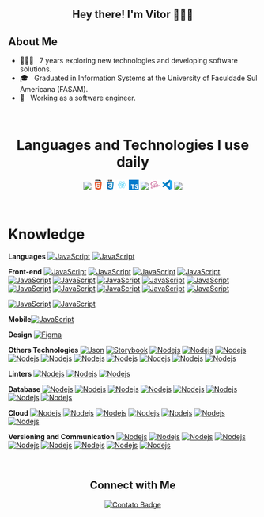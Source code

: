<h2 align="center" > Hey there! I'm Vitor 🙋🏻‍♂️</h2>

<h2>  About Me </h2>

- 👨🏻‍💻 &nbsp; 7 years exploring new technologies and developing software solutions.
- 🎓 &nbsp; Graduated in Information Systems at the University of Faculdade Sul Americana (FASAM).
- 💼 &nbsp; Working as a software engineer.

<br/>

<h1 align="center">Languages and Technologies I use daily </h1>

<div align="center">

<code><img height="20" src="https://firebasestorage.googleapis.com/v0/b/resume-7d906.appspot.com/o/javascript-logo-E967E87D74-seeklogo.com.png?alt=media&token=81e846f0-6ab1-4731-96e8-f82d7a7964cb"></code>
<code><img height="20" src="https://raw.githubusercontent.com/github/explore/80688e429a7d4ef2fca1e82350fe8e3517d3494d/topics/html/html.png"></code>
<code><img height="20" src="https://raw.githubusercontent.com/github/explore/80688e429a7d4ef2fca1e82350fe8e3517d3494d/topics/css/css.png"></code>
<code><img height="20" src="https://raw.githubusercontent.com/github/explore/80688e429a7d4ef2fca1e82350fe8e3517d3494d/topics/react/react.png"></code>
<code><img height="20" src="https://raw.githubusercontent.com/github/explore/80688e429a7d4ef2fca1e82350fe8e3517d3494d/topics/typescript/typescript.png"></code>
<code><img height="20" src="https://firebasestorage.googleapis.com/v0/b/resume-7d906.appspot.com/o/redux.png?alt=media&token=019ba2e7-1948-4624-984f-3f8110066a10"></code>
<code><img height="20" src="https://raw.githubusercontent.com/github/explore/80688e429a7d4ef2fca1e82350fe8e3517d3494d/topics/sass/sass.png"></code>
<code><img height="20" src="https://raw.githubusercontent.com/github/explore/80688e429a7d4ef2fca1e82350fe8e3517d3494d/topics/visual-studio-code/visual-studio-code.png"></code>
<code><img height="20" src="https://firebasestorage.googleapis.com/v0/b/resume-7d906.appspot.com/o/tailwind-css-logo-5AD4175897-seeklogo.com%20(1).png?alt=media&token=76aa6106-4523-4623-aeac-ade4e4ddfacb"></code>

</div>
<br/>
<h1 align="left"> Knowledge </h1>

**Languages** [![JavaScript](https://img.shields.io/badge/JavaScript-323330?style=for-the-badge&logo=javascript&logoColor=F7DF1E)](https://github.com/vitorrios1001/)
[![JavaScript](https://img.shields.io/badge/TypeScript-007ACC?style=for-the-badge&logo=typescript&logoColor=white)](https://github.com/vitorrios1001/)

**Front-end** [![JavaScript](https://img.shields.io/badge/React-20232A?style=for-the-badge&logo=react&logoColor=61DAFB)](https://github.com/vitorrios1001/)
[![JavaScript](https://img.shields.io/badge/GraphQl-E10098?style=for-the-badge&logo=graphql&logoColor=white)](https://github.com/vitorrios1001/)
[![JavaScript](https://img.shields.io/badge/Redux-593D88?style=for-the-badge&logo=redux&logoColor=white)](https://github.com/vitorrios1001/)
[![JavaScript](https://img.shields.io/badge/Apollo%20GraphQL-311C87?&style=for-the-badge&logo=Apollo%20GraphQL&logoColor=white)](https://github.com/vitorrios1001/)
[![JavaScript](https://img.shields.io/badge/Sass-CC6699?style=for-the-badge&logo=sass&logoColor=white)](https://github.com/vitorrios1001/)
[![JavaScript](https://img.shields.io/badge/HTML5-E34F26?style=for-the-badge&logo=html5&logoColor=white)](https://github.com/vitorrios1001/)
[![JavaScript](https://img.shields.io/badge/CSS3-1572B6?style=for-the-badge&logo=css3&logoColor=white)](https://github.com/vitorrios1001/)
[![JavaScript](https://img.shields.io/badge/styled--components-DB7093?style=for-the-badge&logo=styled-components&logoColor=white)](https://github.com/vitorrios1001/)
[![JavaScript](https://img.shields.io/badge/Tailwind_CSS-38B2AC?style=for-the-badge&logo=tailwind-css&logoColor=white)](https://github.com/vitorrios1001/)
[![JavaScript](https://img.shields.io/badge/next.js-000000?style=for-the-badge&logo=nextdotjs&logoColor=white)](https://github.com/vitorrios1001/)
[![JavaScript](https://img.shields.io/badge/Nginx-009639?style=for-the-badge&logo=nginx&logoColor=white)](https://github.com/vitorrios1001/)
[![JavaScript](https://img.shields.io/badge/Material%20UI-007FFF?style=for-the-badge&logo=mui&logoColor=white)](https://github.com/vitorrios1001/)
[![JavaScript](https://img.shields.io/badge/Gatsby-663399?style=for-the-badge&logo=gatsby&logoColor=white)](https://github.com/vitorrios1001/)
[![JavaScript](https://img.shields.io/badge/firebase-ffca28?style=for-the-badge&logo=firebase&logoColor=black)](https://github.com/vitorrios1001/)

[![JavaScript](https://img.shields.io/badge/Vite-B73BFE?style=for-the-badge&logo=vite&logoColor=FFD62E)](https://github.com/vitorrios1001/)
[![JavaScript](https://img.shields.io/badge/Webpack-8DD6F9?style=for-the-badge&logo=Webpack&logoColor=white)](https://github.com/vitorrios1001/)

**Mobile**[![JavaScript](https://img.shields.io/badge/React_Native-20232A?style=for-the-badge&logo=react&logoColor=61DAFB)](https://github.com/vitorrios1001/)

**Design** [![Figma](https://img.shields.io/badge/Figma-F24E1E?style=for-the-badge&logo=figma&logoColor=white)](https://github.com/vitorrios1001/)

**Others Technologies** [![Json](https://img.shields.io/badge/json-5E5C5C?style=for-the-badge&logo=json&logoColor=white)](https://github.com/vitorrios1001/)
[![Storybook](https://img.shields.io/badge/storybook-FF4785?style=for-the-badge&logo=storybook&logoColor=white)](https://github.com/vitorrios1001/)
[![Nodejs](https://img.shields.io/badge/Node.js-339933?style=for-the-badge&logo=nodedotjs&logoColor=white)](https://github.com/vitorrios1001/)
[![Nodejs](https://img.shields.io/badge/Bootstrap-563D7C?style=for-the-badge&logo=bootstrap&logoColor=white)](https://github.com/vitorrios1001/)
[![Nodejs](https://img.shields.io/badge/Insomnia-5849be?style=for-the-badge&logo=Insomnia&logoColor=white)](https://github.com/vitorrios1001/)
[![Nodejs](https://img.shields.io/badge/Jest-C21325?style=for-the-badge&logo=jest&logoColor=white)](https://github.com/vitorrios1001/)
[![Nodejs](https://img.shields.io/badge/Express.js-000000?style=for-the-badge&logo=express&logoColor=white)](https://github.com/vitorrios1001/)
[![Nodejs](https://img.shields.io/badge/C%23-239120?style=for-the-badge&logo=c-sharp&logoColor=white)](https://github.com/vitorrios1001/)
[![Nodejs](https://img.shields.io/badge/.NET-512BD4?style=for-the-badge&logo=dotnet&logoColor=white)](https://github.com/vitorrios1001/)
[![Nodejs](https://img.shields.io/badge/Docker-2CA5E0?style=for-the-badge&logo=docker&logoColor=white)](https://github.com/vitorrios1001/)
[![Nodejs](https://img.shields.io/badge/Gulp-CF4647?style=for-the-badge&logo=gulp&logoColor=white)](https://github.com/vitorrios1001/)
[![Nodejs](https://img.shields.io/badge/JWT-000000?style=for-the-badge&logo=JSON%20web%20tokens&logoColor=white)](https://github.com/vitorrios1001/)

**Linters** [![Nodejs](https://img.shields.io/badge/eslint-3A33D1?style=for-the-badge&logo=eslint&logoColor=white)](https://github.com/vitorrios1001/)
[![Nodejs](https://img.shields.io/badge/prettier-1A2C34?style=for-the-badge&logo=prettier&logoColor=F7BA3E)](https://github.com/vitorrios1001/)
[![Nodejs](https://img.shields.io/badge/stylelint-000?style=for-the-badge&logo=stylelint&logoColor=white)](https://github.com/vitorrios1001/)

**Database** [![Nodejs](https://img.shields.io/badge/Cassandra-1287B1?style=for-the-badge&logo=apache%20cassandra&logoColor=white)](https://github.com/vitorrios1001/)
[![Nodejs](https://img.shields.io/badge/MariaDB-003545?style=for-the-badge&logo=mariadb&logoColor=white)](https://github.com/vitorrios1001/)
[![Nodejs](https://img.shields.io/badge/MongoDB-4EA94B?style=for-the-badge&logo=mongodb&logoColor=white)](https://github.com/vitorrios1001/)
[![Nodejs](https://img.shields.io/badge/MySQL-005C84?style=for-the-badge&logo=mysql&logoColor=white)](https://github.com/vitorrios1001/)
[![Nodejs](https://img.shields.io/badge/PostgreSQL-316192?style=for-the-badge&logo=postgresql&logoColor=white)](https://github.com/vitorrios1001/)
[![Nodejs](https://img.shields.io/badge/redis-%23DD0031.svg?&style=for-the-badge&logo=redis&logoColor=white)](https://github.com/vitorrios1001/)
[![Nodejs](https://img.shields.io/badge/Realm-39477F?style=for-the-badge&logo=realm&logoColor=white)](https://github.com/vitorrios1001/)
[![Nodejs](https://img.shields.io/badge/SQLite-07405E?style=for-the-badge&logo=sqlite&logoColor=white)](https://github.com/vitorrios1001/)

**Cloud** [![Nodejs](https://img.shields.io/badge/SQLite-07405E?style=for-the-badge&logo=sqlite&logoColor=white)](https://github.com/vitorrios1001/)
[![Nodejs](https://img.shields.io/badge/Amazon_AWS-FF9900?style=for-the-badge&logo=amazonaws&logoColor=white)](https://github.com/vitorrios1001/)
[![Nodejs](https://img.shields.io/badge/Digital_Ocean-0080FF?style=for-the-badge&logo=DigitalOcean&logoColor=white)](https://github.com/vitorrios1001/)
[![Nodejs](https://img.shields.io/badge/Heroku-430098?style=for-the-badge&logo=heroku&logoColor=white)](https://github.com/vitorrios1001/)
[![Nodejs](https://img.shields.io/badge/GitHub_Actions-2088FF?style=for-the-badge&logo=github-actions&logoColor=white)](https://github.com/vitorrios1001/)
[![Nodejs](https://img.shields.io/badge/Netlify-00C7B7?style=for-the-badge&logo=netlify&logoColor=white)](https://github.com/vitorrios1001/)
[![Nodejs](https://img.shields.io/badge/Vercel-000000?style=for-the-badge&logo=vercel&logoColor=white)](https://github.com/vitorrios1001/)

**Versioning and Communication** [![Nodejs](https://img.shields.io/badge/GIT-E44C30?style=for-the-badge&logo=git&logoColor=white)](https://github.com/vitorrios1001/)
[![Nodejs](https://img.shields.io/badge/GitHub-100000?style=for-the-badge&logo=github&logoColor=white)](https://github.com/vitorrios1001/)
[![Nodejs](https://img.shields.io/badge/GitLab-330F63?style=for-the-badge&logo=gitlab&logoColor=white)](https://github.com/vitorrios1001/)
[![Nodejs](https://img.shields.io/badge/Jenkins-D24939?style=for-the-badge&logo=Jenkins&logoColor=white)](https://github.com/vitorrios1001/)
[![Nodejs](https://img.shields.io/badge/Jira-0052CC?style=for-the-badge&logo=Jira&logoColor=white)](https://github.com/vitorrios1001/)
[![Nodejs](https://img.shields.io/badge/Slack-4A154B?style=for-the-badge&logo=slack&logoColor=white)](https://github.com/vitorrios1001/)
[![Nodejs](https://img.shields.io/badge/Zoom-2D8CFF?style=for-the-badge&logo=zoom&logoColor=white)](https://github.com/vitorrios1001/)
[![Nodejs](https://img.shields.io/badge/Microsoft_Teams-6264A7?style=for-the-badge&logo=microsoft-teams&logoColor=white)](https://github.com/vitorrios1001/)
[![Nodejs](https://img.shields.io/badge/Discord-5865F2?style=for-the-badge&logo=discord&logoColor=white)](https://github.com/vitorrios1001/)

<br/>

<h2 align="center"> Connect with Me  </h2>

<div align="center">

[![Contato Badge](https://img.shields.io/badge/website-000000?style=for-the-badge&logo=About.me&logoColor=white)](https://bio.link/vitorrios)

</div>
